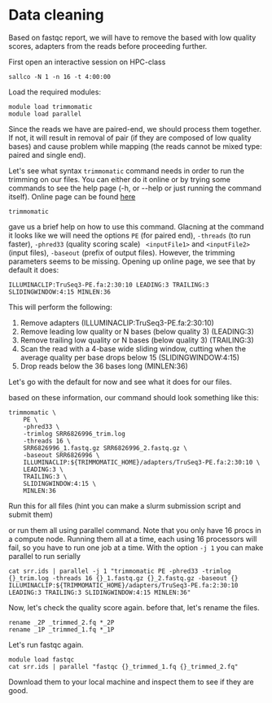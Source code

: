 # Data cleaning

Based on fastqc report, we will have to remove the based with low quality scores, adapters from the reads before proceeding further.

First open an interactive session on HPC-class

```
sallco -N 1 -n 16 -t 4:00:00
```

Load the required modules:

```
module load trimmomatic
module load parallel
```

Since the reads we have are paired-end, we should process them together. If not, it will result in removal of pair (if they are composed of low quality bases) and cause problem while mapping (the reads cannot be mixed type: paired and single end).

Let's see what syntax `trimmomatic` command needs in order to run the trimming on our files. You can either do it online or by trying some commands to see the help page  (-h, or --help or just running the command itself). Online page can be found [here](http://www.usadellab.org/cms/?page=trimmomatic)

```
trimmomatic
```

gave us a brief help on how to use this command. Glacning at the command it looks like we will need the options `PE` (for paired end), `-threads` (to run faster), `-phred33` (quality scoring scale) ` <inputFile1>` and `<inputFile2>` (input files), `-baseout` (prefix of output files). However, the trimming parameters seems to be missing. Opening up online page, we see that by default it does:
```
ILLUMINACLIP:TruSeq3-PE.fa:2:30:10 LEADING:3 TRAILING:3 SLIDINGWINDOW:4:15 MINLEN:36
```
This will perform the following:

1. Remove adapters (ILLUMINACLIP:TruSeq3-PE.fa:2:30:10)
2. Remove leading low quality or N bases (below quality 3) (LEADING:3)
3. Remove trailing low quality or N bases (below quality 3) (TRAILING:3)
4. Scan the read with a 4-base wide sliding window, cutting when the average quality per base drops below 15 (SLIDINGWINDOW:4:15)
6. Drop reads below the 36 bases long (MINLEN:36)

Let's go with the default for now and see what it does for our files.

based on these information, our command should look something like this:

```
trimmomatic \
    PE \
    -phred33 \
    -trimlog SRR6826996_trim.log
    -threads 16 \
    SRR6826996_1.fastq.gz SRR6826996_2.fastq.gz \
    -baseout SRR6826996 \
    ILLUMINACLIP:${TRIMMOMATIC_HOME}/adapters/TruSeq3-PE.fa:2:30:10 \
    LEADING:3 \
    TRAILING:3 \
    SLIDINGWINDOW:4:15 \
    MINLEN:36
```

Run this for all files (hint you can make a slurm submission script and submit them)

or run them all using parallel command. Note that you only have 16 procs in a compute node. Running them all at a time, each using 16 processors will fail, so you have to run one job at a time. With the option `-j 1` you can make parallel to run serially

```
cat srr.ids | parallel -j 1 "trimmomatic PE -phred33 -trimlog {}_trim.log -threads 16 {}_1.fastq.gz {}_2.fastq.gz -baseout {} ILLUMINACLIP:${TRIMMOMATIC_HOME}/adapters/TruSeq3-PE.fa:2:30:10 LEADING:3 TRAILING:3 SLIDINGWINDOW:4:15 MINLEN:36"
```

Now, let's check the quality score again. before that, let's rename the files.

```
rename _2P _trimmed_2.fq *_2P
rename _1P _trimmed_1.fq *_1P
```


Let's run fastqc again.

```
module load fastqc
cat srr.ids | parallel "fastqc {}_trimmed_1.fq {}_trimmed_2.fq"
```

Download them to your local machine and inspect them to see if they are good.
